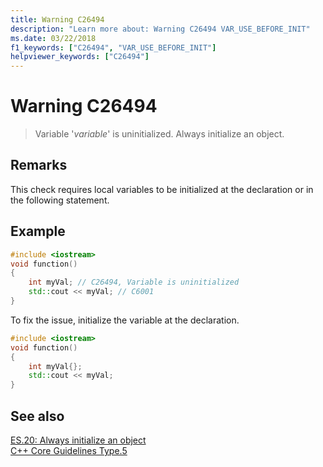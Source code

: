 ```yaml
---
title: Warning C26494
description: "Learn more about: Warning C26494 VAR_USE_BEFORE_INIT"
ms.date: 03/22/2018
f1_keywords: ["C26494", "VAR_USE_BEFORE_INIT"]
helpviewer_keywords: ["C26494"]
---
```

# Warning C26494

> Variable '*variable*' is uninitialized. Always initialize an object.

## Remarks

This check requires local variables to be initialized at the declaration or in the following statement.

## Example

```cpp
#include <iostream>
void function()
{
    int myVal; // C26494, Variable is uninitialized
    std::cout << myVal; // C6001
}
```

To fix the issue, initialize the variable at the declaration.

```cpp
#include <iostream>
void function()
{
    int myVal{};
    std::cout << myVal;
}
```

## See also

[ES.20: Always initialize an object](https://isocpp.github.io/CppCoreGuidelines/CppCoreGuidelines#Res-always)\
[C++ Core Guidelines Type.5](https://isocpp.github.io/CppCoreGuidelines/CppCoreGuidelines#prosafety-type-safety-profile)
